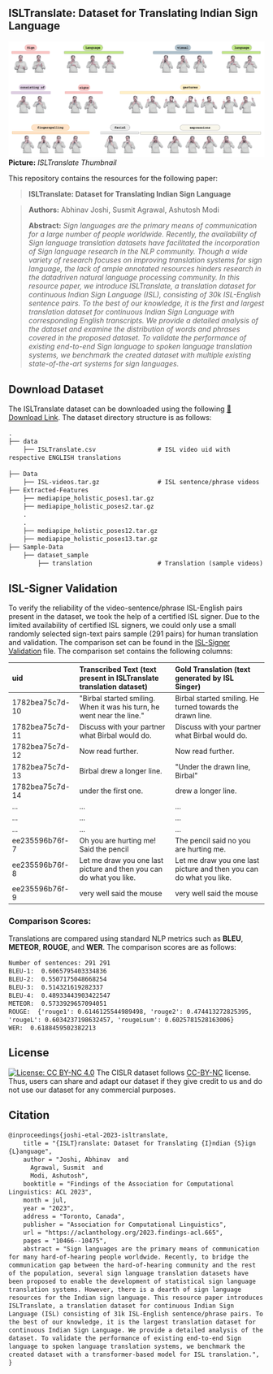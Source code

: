 ## ISLTranslate: Dataset for Translating Indian Sign Language

![Teaser image](./thumbnail.png)
**Picture:** *ISLTranslate Thumbnail*

This repository contains the resources for the following paper:
> **ISLTranslate: Dataset for Translating Indian Sign Language**<br>


> **Authors:** Abhinav Joshi, Susmit Agrawal, Ashutosh Modi<br>
>
> **Abstract:** *Sign languages are the primary means of communication for a large number of people worldwide. Recently, the availability of Sign language translation datasets have facilitated the
incorporation of Sign language research in the
NLP community. Though a wide variety of
research focuses on improving translation systems for sign language, the lack of ample annotated resources hinders research in the datadriven natural language processing community.
In this resource paper, we introduce ISLTranslate, a translation dataset for continuous Indian Sign Language (ISL), consisting of 30k
ISL-English sentence pairs. To the best of our
knowledge, it is the first and largest translation
dataset for continuous Indian Sign Language
with corresponding English transcripts. We
provide a detailed analysis of the dataset and
examine the distribution of words and phrases
covered in the proposed dataset. To validate
the performance of existing end-to-end Sign
language to spoken language translation systems, we benchmark the created dataset with
multiple existing state-of-the-art systems for
sign languages.*






## Download Dataset

The ISLTranslate dataset can be downloaded using the following [🔗 Download Link](https://huggingface.co/datasets/Exploration-Lab/iSign). The dataset directory structure is as follows:

    .
    ├── data
        ├── ISLTranslate.csv                 # ISL video uid with respective ENGLISH translations

    ├── Data
        ├── ISL-videos.tar.gz                # ISL sentence/phrase videos
    ├── Extracted-Features
        ├── mediapipe_holistic_poses1.tar.gz
        ├── mediapipe_holistic_poses2.tar.gz
        .
        .
        ├── mediapipe_holistic_poses12.tar.gz
        ├── mediapipe_holistic_poses13.tar.gz
    ├── Sample-Data
        ├── dataset_sample
            ├── translation                  # Translation (sample videos)
    

## ISL-Signer Validation
To verify the reliability of the video-sentence/phrase ISL-English pairs present in the
dataset, we took the help of a certified ISL signer. Due to the limited availability of certified ISL signers, we could only use a small randomly selected sign-text pairs sample (291 pairs) for human translation and validation.
The comparison set can be found in the [ISL-Signer Validation](./data/ISL-signer_validation.csv) file.
The comparison set contains the following columns:

| uid    | Transcribed Text (text present in ISLTranslate translation dataset)     | Gold Translation (text generated by ISL Singer)
| :-----       | :---              | :-----   
1782bea75c7d-10 | "Birbal started smiling. When it was his turn, he went near the line." |Birbal started smiling. He turned towards the drawn line.
1782bea75c7d-11 | Discuss with your partner what Birbal would do. | Discuss with your partner what Birbal would do.
1782bea75c7d-12 | Now read further. | Now read further.
1782bea75c7d-13 | Birbal drew a longer line. | "Under the drawn line, Birbal"
1782bea75c7d-14|under the first one.| drew a longer line.
... | ... | ...
... | ... | ...
... | ... | ...
ee235596b76f-7|Oh you are hurting me! Said the pencil|The pencil said no you are hurting me.
ee235596b76f-8|Let me draw you one last picture and then you can do what you like.|Let me draw you one last picture and then you can do what you like.
ee235596b76f-9|very well said the mouse|very well said the mouse

### **Comparison Scores:** 
Translations are compared using standard NLP metrics such as **BLEU**, **METEOR**, **ROUGE**, and **WER**. The comparison scores are as follows:

    Number of sentences: 291 291
    BLEU-1:  0.6065795403334836
    BLEU-2:  0.5507175048668254
    BLEU-3:  0.514321619282337
    BLEU-4:  0.48933443903422547
    METEOR:  0.5733929657094051
    ROUGE:  {'rouge1': 0.6146125544989498, 'rouge2': 0.474413272825395, 'rougeL': 0.6034237198632457, 'rougeLsum': 0.6025781528163006}
    WER:  0.6188459502382213




## License
[![License: CC BY-NC 4.0](https://img.shields.io/badge/License-CC%20BY--NC%204.0-lightgrey.svg)](https://creativecommons.org/licenses/by-nc/4.0/)
The CISLR dataset follows [CC-BY-NC](CC-BY-NC) license. Thus, users can share and adapt our dataset if they give credit to us and do not use our dataset for any commercial purposes.

## Citation
```
@inproceedings{joshi-etal-2023-isltranslate,
    title = "{ISLT}ranslate: Dataset for Translating {I}ndian {S}ign {L}anguage",
    author = "Joshi, Abhinav  and
      Agrawal, Susmit  and
      Modi, Ashutosh",
    booktitle = "Findings of the Association for Computational Linguistics: ACL 2023",
    month = jul,
    year = "2023",
    address = "Toronto, Canada",
    publisher = "Association for Computational Linguistics",
    url = "https://aclanthology.org/2023.findings-acl.665",
    pages = "10466--10475",
    abstract = "Sign languages are the primary means of communication for many hard-of-hearing people worldwide. Recently, to bridge the communication gap between the hard-of-hearing community and the rest of the population, several sign language translation datasets have been proposed to enable the development of statistical sign language translation systems. However, there is a dearth of sign language resources for the Indian sign language. This resource paper introduces ISLTranslate, a translation dataset for continuous Indian Sign Language (ISL) consisting of 31k ISL-English sentence/phrase pairs. To the best of our knowledge, it is the largest translation dataset for continuous Indian Sign Language. We provide a detailed analysis of the dataset. To validate the performance of existing end-to-end Sign language to spoken language translation systems, we benchmark the created dataset with a transformer-based model for ISL translation.",
}
```
